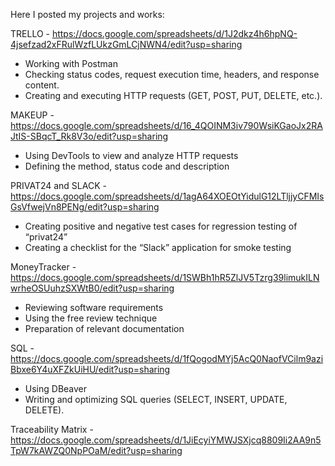 Here I posted my projects and works:
         
TRELLO - https://docs.google.com/spreadsheets/d/1J2dkz4h6hpNQ-4jsefzad2xFRulWzfLUkzGmLCjNWN4/edit?usp=sharing
  - Working with Postman
  - Checking status codes, request execution time, headers, and response content.
  - Creating and executing HTTP requests (GET, POST, PUT, DELETE, etc.).

MAKEUP - https://docs.google.com/spreadsheets/d/16_4QOINM3iv790WsiKGaoJx2RAJtIS-SBqcT_Rk8V3o/edit?usp=sharing
  - Using DevTools to view and analyze HTTP requests
  - Defining the method, status code and description

PRIVAT24 and SLACK - https://docs.google.com/spreadsheets/d/1agA64XOEOtYidulG12LTljjyCFMIsGsVfwejVn8PENg/edit?usp=sharing
  - Creating positive and negative test cases for regression testing of “privat24”
  - Creating a checklist for the “Slack” application for smoke testing

MoneyTracker - https://docs.google.com/spreadsheets/d/1SWBh1hR5ZlJV5Tzrg39limukILNwrheOSUuhzSXWtB0/edit?usp=sharing
  - Reviewing software requirements
  - Using the free review technique
  - Preparation of relevant documentation

SQL - https://docs.google.com/spreadsheets/d/1fQogodMYj5AcQ0NaofVCilm9aziBbxe6Y4uXFZkUiHU/edit?usp=sharing
  - Using DBeaver
  - Writing and optimizing SQL queries (SELECT, INSERT, UPDATE, DELETE).

Traceability Matrix - https://docs.google.com/spreadsheets/d/1JiEcyiYMWJSXjcq8809Ii2AA9n5TpW7kAWZQ0NpPOaM/edit?usp=sharing
